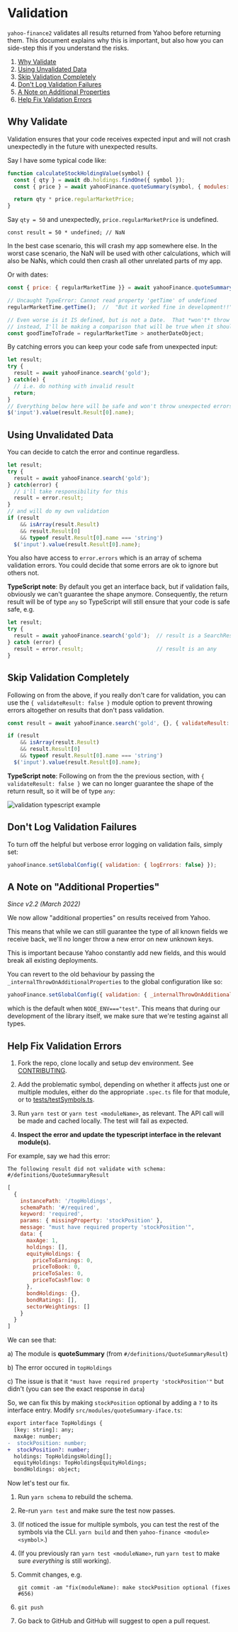 # Validation

`yahoo-finance2` validates all results returned from Yahoo before returning
them.  This document explains why this is important, but also how you can
side-step this if you understand the risks.

1. [Why Validate](#why-validate)
1. [Using Unvalidated Data](#using-unvalidated-data)
1. [Skip Validation Completely](#using-unvalidated-data)
1. [Don't Log Validation Failures](#dont-log-validation-fails)
1. [A Note on Additional Properties](#note-additional-props)
1. [Help Fix Validation Errors](#help-fix)

<a name="why-validate"></a>
## Why Validate

Validation ensures that your code receives expected input and will not crash
unexpectedly in the future with unexpected results.

Say I have some typical code like:

```js
function calculateStockHoldingValue(symbol) {
  const { qty } = await db.holdings.findOne({ symbol });
  const { price } = await yahooFinance.quoteSummary(symbol, { modules: "price" });

  return qty * price.regularMarketPrice;
}
```

Say `qty = 50` and unexpectedly, `price.regularMarketPrice` is undefined.

`const result = 50 * undefined; // NaN`

In the best case scenario, this will crash my app somewhere else.  In the worst case scenario, the NaN will be used with other calculations, which will also be NaNs, which could then crash all other unrelated parts of my app.

Or with dates:

```js
const { price: { regularMarketTime }} = await yahooFinance.quoteSummary('AAPL');

// Uncaught TypeError: Cannot read property 'getTime' of undefined
regularMarketTime.getTime();  //  "But it worked fine in development!!"

// Even worse is it IS defined, but is not a Date.  That *won't* throw an error in my code,
// instead, I'll be making a comparison that will be true when it should be false, etc.
const goodTimeToTrade = regularMarketTime > anotherDateObject;
```

By catching errors you can keep your code safe from unexpected input:

```js
let result;
try {
  result = await yahooFinance.search('gold');
} catch(e) {
  // i.e. do nothing with invalid result
  return;
}
// Everything below here will be safe and won't throw unexpected errors
$('input').value(result.Result[0].name);
```

<a name="using-unvalidated-data"></a>
## Using Unvalidated Data

You can decide to catch the error and continue regardless.

```js
let result;
try {
  result = await yahooFinance.search('gold');
} catch(error) {
  // i'll take responsibility for this
  result = error.result;
}
// and will do my own validation
if (result
    && isArray(result.Result)
    && result.Result[0]
    && typeof result.Result[0].name === 'string')
  $('input').value(result.Result[0].name);
```

You also have access to `error.errors` which is an array of schema validation
errors.  You could decide that some errors are ok to ignore but others not.

**TypeScript note**: By default you get an interface back, but if validation
fails, obviously we can't guarantee the shape anymore.  Consequently, the
return result will be of type `any` so TypeScript will still ensure that
your code is safe safe, e.g.

```js
let result;
try {
  result = await yahooFinance.search('gold');  // result is a SearchResult
} catch (error) {
  result = error.result;                       // result is an any
}
```

<a name="using-unvalidated-data"></a>
## Skip Validation Completely

Following on from the above, if you really don't care for validation, you can
use the `{ validateResult: false }` module option to prevent throwing errors
altogether on results that don't pass validation.

```js
const result = await yahooFinance.search('gold', {}, { validateResult: false });

if (result
    && isArray(result.Result)
    && result.Result[0]
    && typeof result.Result[0].name === 'string')
  $('input').value(result.Result[0].name);

```

**TypeScript note**: Following on from the the previous section, with
`{ validateResult: false }` we can no longer guarantee the shape
of the return result, so it will be of type `any`:

![validation typescript example](./img/validation-typescript.gif)

<a name="dont-log-validation-fails"></a>
## Don't Log Validation Failures

To turn off the helpful but verbose error logging on validation fails,
simply set:

```js
yahooFinance.setGlobalConfig({ validation: { logErrors: false} });
```

<a name="note-additional-props"></a>
## A Note on "Additional Properties"

*Since v2.2 (March 2022)*

We now allow "additional properties" on results received from Yahoo.

This means that while we can still guarantee the type of all known fields we
receive back, we'll no longer throw a new error on new unknown keys.

This is important because Yahoo constantly add new fields, and this would
break all existing deployments.

You can revert to the old behaviour by passing the `_internalThrowOnAdditionalProperties` to the global configuration like so: 

```js
yahooFinance.setGlobalConfig({ validation: { _internalThrowOnAdditionalProperties: true} });
```

which is the default when `NODE_ENV==="test"`.  This means that during our
development of the library itself, we make sure that we're testing against
all types.


<a name="help-fix"></a>
## Help Fix Validation Errors

1. Fork the repo, clone locally and setup dev environment.
   See [CONTRIBUTING](../CONTRIBUTING.md).

1. Add the problematic symbol, depending on whether it affects just one or
   multiple modules, either do the appropriate `.spec.ts` file for that
   module, or to
   [tests/testSymbols.ts](https://github.com/gadicc/node-yahoo-finance2/blob/devel/tests/testSymbols.ts).

1. Run `yarn test` or `yarn test <moduleName>`, as relevant.  The API call
   will be made and cached locally.  The test will fail as expected.

1. **Inspect the error and update the typescript interface in the relevant
   module(s).**

For example, say we had this error:

`The following result did not validate with schema: #/definitions/QuoteSummaryResult`

```js
[
  {
    instancePath: '/topHoldings',
    schemaPath: '#/required',
    keyword: 'required',
    params: { missingProperty: 'stockPosition' },
    message: "must have required property 'stockPosition'",
    data: {
      maxAge: 1,
      holdings: [],
      equityHoldings: {
        priceToEarnings: 0,
        priceToBook: 0,
        priceToSales: 0,
        priceToCashflow: 0
      },
      bondHoldings: {},
      bondRatings: [],
      sectorWeightings: []
    }
  }
]
```

We can see that:

a) The module is **quoteSummary** (from `#/definitions/QuoteSummaryResult`)

b) The error occured in `topHoldings`

c) The issue is that it `"must have required property 'stockPosition'"` but didn't (you can see the exact response in `data`)

So, we can fix this by making `stockPosition` optional by adding a
`?` to its interface entry.  Modify `src/modules/quoteSummary-iface.ts`:

```diff
export interface TopHoldings {
  [key: string]: any;
  maxAge: number;
-  stockPosition: number;
+  stockPosition?: number;
  holdings: TopHoldingsHolding[];
  equityHoldings: TopHoldingsEquityHoldings;
  bondHoldings: object;
```

Now let's test our fix.

1. Run `yarn schema` to rebuild the schema.

1. Re-run `yarn test` and make sure the test now passes.

1. (If noticed the issue for multiple symbols, you can test the rest of the
   symbols via the CLI.  `yarn build` and then `yahoo-finance <module> <symbol>`.)

1. (If you previously ran `yarn test <moduleName>`, run `yarn test` to make
   sure *everything* is still working).

1. Commit changes, e.g.

   `git commit -am "fix(moduleName): make stockPosition optional (fixes #656)`

1. `git push`

1. Go back to GitHub and GitHub will suggest to open a pull request.

